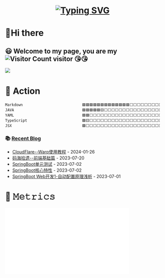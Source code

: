 <!-- 动态打字效果:https://readme-typing-svg.demolab.com/demo/ -->
<h1 align="center">
  <a href="https://fu-jw.com/">
    <img src="https://readme-typing-svg.demolab.com?font=Fira+Code&size=30&pause=1000&color=3847F7&center=true&vCenter=true&width=435&lines=%E6%82%9F%E5%B7%B2%E5%BE%80%E4%B9%8B%E4%B8%8D%E8%B0%8F%2C%E7%9F%A5%E6%9D%A5%E8%80%85%E4%B9%8B%E5%8F%AF%E8%BF%BD." alt="Typing SVG" />
  </a>
</h1>

# 👋Hi there 

:smiley: Welcome to my page, you are my 
![Visitor Count](https://profile-counter.glitch.me/fu-jw/count.svg) visitor :kissing_heart::kissing_heart:
---

<img src="https://github-readme-activity-graph-fredo.vercel.app/graph?username=fu-jw&theme=vue" />
<!--
<table style="width:100%; cellspacing:0" >
  <tr>
    <td style="border-collapse: collapse"><img height=190 src="https://github-readme-stats-fredo.vercel.app/api?username=fu-jw&include_all_commits=true&hide_title=true&count_private=true&theme=slateorange&show_icons=true&bg_color=30,e96443,904e95&title_color=fff&text_color=fff" /></td>
    <td style="border-collapse: collapse"><img height=190 src="https://github-readme-stats-fredo.vercel.app/api/top-langs/?username=fu-jw&theme=tokyonight&layout=compact&&exclude_repo=fu-jw,fu-jw.github.io&bg_color=30,e96443,904e95&text_color=fff&hide=html,css,scss,pug,stylus,nix" /></td>
  </tr>
  <tr >
  <td  colspan="2"><img src="https://github-readme-activity-graph-fredo.vercel.app/graph?username=fu-jw&theme=vue" /></td>
  </tr>
</table>
-->

# 🚀 Action
<!--START_SECTION:waka-->

```txt
Markdown                           🟩🟩🟩🟩🟩🟩🟩🟩🟩🟩🟩🟩🟩⬜⬜⬜⬜⬜⬜⬜⬜⬜⬜⬜⬜   51.57 %
JAVA                               🟩🟩🟩🟩🟩🟨⬜⬜⬜⬜⬜⬜⬜⬜⬜⬜⬜⬜⬜⬜⬜⬜⬜⬜⬜   22.12 %
YAML                               🟩🟩⬜⬜⬜⬜⬜⬜⬜⬜⬜⬜⬜⬜⬜⬜⬜⬜⬜⬜⬜⬜⬜⬜⬜   07.06 %
TypeScript                         🟩🟨⬜⬜⬜⬜⬜⬜⬜⬜⬜⬜⬜⬜⬜⬜⬜⬜⬜⬜⬜⬜⬜⬜⬜   05.05 %
JSX                                🟩⬜⬜⬜⬜⬜⬜⬜⬜⬜⬜⬜⬜⬜⬜⬜⬜⬜⬜⬜⬜⬜⬜⬜⬜   04.55 %
```

<!--END_SECTION:waka-->

### 📚 <a href="https://blog.fu-jw.com/" target="_blank">Recent Blog</a>

<!-- START_SECTION:blog -->
* <a href='http://fu-jw.com/posts/ae3bfd6c.html' target='_blank'>CloudFlare--Warp使用教程</a> - 2024-01-26
* <a href='http://fu-jw.com/posts/116a045.html' target='_blank'>码海拾遗--前端基础篇</a> - 2023-07-20
* <a href='http://fu-jw.com/posts/6d37548c.html' target='_blank'>SpringBoot单元测试</a> - 2023-07-02
* <a href='http://fu-jw.com/posts/dcf57196.html' target='_blank'>SpringBoot核心特性</a> - 2023-07-02
* <a href='http://fu-jw.com/posts/d5a9e6d8.html' target='_blank'>SpringBoot Web开发1-自动配置原理浅析</a> - 2023-07-01
<!-- END_SECTION:blog -->

# 🎯 𝙼𝚎𝚝𝚛𝚒𝚌𝚜
<img align="center" src="/github-metrics.svg" alt="Metrics" width="80%">

